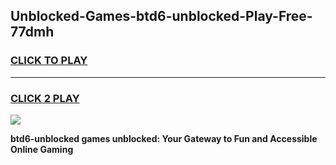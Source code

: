 
## Unblocked-Games-btd6-unblocked-Play-Free-77dmh
<h3>
<a href="https://premium76.site?title=btd6-unblocked&ref=21A">CLICK TO PLAY</a></h3>
<hr>

<h3>
<a href="https://premium76.site?title=btd6-unblocked&ref=21A">CLICK 2 PLAY</a>
  
</h3>

<a href="https://premium76.site?title=btd6-unblocked&ref=21A"><img src="https://clearcache.store/games.png"></a>


**btd6-unblocked games unblocked: Your Gateway to Fun and Accessible Online Gaming**

